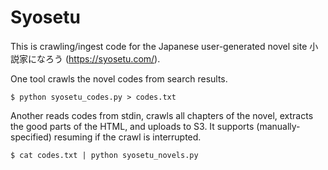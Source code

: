 # Syosetu

This is crawling/ingest code for the Japanese user-generated novel site 小説家になろう (https://syosetu.com/).

One tool crawls the novel codes from search results.

```
$ python syosetu_codes.py > codes.txt
```

Another reads codes from stdin, crawls all chapters of the novel, extracts the good parts of the HTML, and uploads to S3. It supports (manually-specified) resuming if the crawl is interrupted.

```
$ cat codes.txt | python syosetu_novels.py
```
